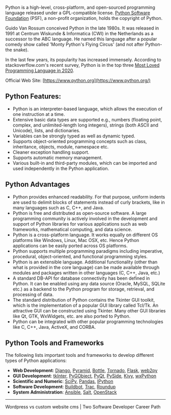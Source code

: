 Python is a high-level, cross-platform, and open-sourced programming language released under a GPL-compatible license. [Python Software Foundation](https://www.python.org/psf-landing/) (PSF), a non-profit organization, holds the copyright of Python.

Guido Van Rossum conceived Python in the late 1980s. It was released in 1991 at Centrum Wiskunde & Informatica (CWI) in the Netherlands as a successor to the ABC language. He named this language after a popular comedy show called 'Monty Python's Flying Circus' (and not after Python-the snake).

In the last few years, its popularity has increased immensely. According to stackoverflow.com's recent survey, Python is in the top three [Most Loved Programming Language in 2020](https://insights.stackoverflow.com/survey/2020#technology-most-loved-dreaded-and-wanted-languages-loved).

Official Web Site: [https://www.python.org](https://www.python.org/)

## Python Features:

-   Python is an interpreter-based language, which allows the execution of one instruction at a time.
-   Extensive basic data types are supported e.g., numbers (floating point, complex, and unlimited-length long integers), strings (both ASCII and Unicode), lists, and dictionaries.
-   Variables can be strongly typed as well as dynamic typed.
-   Supports object-oriented programming concepts such as class, inheritance, objects, module, namespace etc.
-   Cleaner exception handling support.
-   Supports automatic memory management.
-   Various built-in and third-party modules, which can be imported and used independently in the Python application.

## Python Advantages

-   Python provides enhanced readability. For that purpose, uniform indents are used to delimit blocks of statements instead of curly brackets, like in many languages such as C, C++, and Java.
-   Python is free and distributed as open-source software. A large programming community is actively involved in the development and support of Python libraries for various applications such as web frameworks, mathematical computing, and data science.
-   Python is a cross-platform language. It works equally on different OS platforms like Windows, Linux, Mac OSX, etc. Hence Python applications can be easily ported across OS platforms.
-   Python supports multiple programming paradigms including imperative, procedural, object-oriented, and functional programming styles.
-   Python is an extensible language. Additional functionality (other than what is provided in the core language) can be made available through modules and packages written in other languages (C, C++, Java, etc.)
-   A standard DB-API for database connectivity has been defined in Python. It can be enabled using any data source (Oracle, MySQL, SQLite etc.) as a backend to the Python program for storage, retrieval, and processing of data.
-   The standard distribution of Python contains the Tkinter GUI toolkit, which is the implementation of a popular GUI library called Tcl/Tk. An attractive GUI can be constructed using Tkinter. Many other GUI libraries like Qt, GTK, WxWidgets, etc. are also ported to Python.
-   Python can be integrated with other popular programming technologies like C, C++, Java, ActiveX, and CORBA.

## Python Tools and Frameworks

The following lists important tools and frameworks to develop different types of Python applications:

-   **Web Development**: [Django](https://www.djangoproject.com/), [Pyramid](http://www.pylonsproject.org/), [Bottle](http://bottlepy.org/), [Tornado](http://tornadoweb.org/), [Flask](http://flask.pocoo.org/), [web2py](http://www.web2py.com/)
-   **GUI Development**: [tkInter](https://wiki.python.org/moin/TkInter), [PyGObject](https://wiki.gnome.org/Projects/PyGObject), [PyQt](http://www.riverbankcomputing.co.uk/software/pyqt/intro), [PySide](https://wiki.qt.io/PySide), [Kivy](https://kivy.org/), [wxPython](http://www.wxpython.org/)
-   **Scientific and Numeric**: [SciPy](http://www.scipy.org/), [Pandas](http://pandas.pydata.org/), [IPython](http://ipython.org/)
-   **Software Development**: [Buildbot](http://buildbot.net/), [Trac](http://trac.edgewall.org/), [Roundup](http://roundup.sourceforge.net/)
-   **System Administration**: [Ansible](http://www.ansible.com/), [Salt](http://www.saltstack.com/), [OpenStack](https://www.openstack.org/)

___

Wordpress vs custom website cms | Two Software Developer Career Path